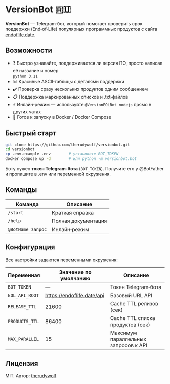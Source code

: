 
# VersionBot 🇷🇺

**VersionBot** — Telegram‑бот, который помогает проверить срок поддержки (End‑of‑Life) популярных
программных продуктов c сайта [endoflife.date](https://endoflife.date).

## Возможности

* ❓ Быстро узнавайте, поддерживается ли версия ПО, просто написав её название и номер  
  `python 3.11`
* 📊 Красивые ASCII‑таблицы с деталями поддержки
* ✔️ Проверка сразу нескольких продуктов одним сообщением
* 📋 Поддержка маркированных списков и .txt‑файлов
* ⚡️ Инлайн‑режим — используйте `@VersionEOLBot nodejs` прямо в других чатах
* 🐳 Готов к запуску в Docker / Docker Compose

## Быстрый старт

```bash
git clone https://github.com/therudywolf/versionbot.git
cd versionbot
cp .env.example .env        # установите BOT_TOKEN
docker compose up -d        # или python -m versionbot.bot
```

Боту нужен **токен Telegram‑бота** (`BOT_TOKEN`). Получите его у @BotFather и пропишите
в .env или переменной окружения.

## Команды

| Команда | Описание |
|---------|----------|
| `/start` | Краткая справка |
| `/help`  | Полная документация |
| `@BotName запрос` | Инлайн‑режим |

## Конфигурация

Все настройки задаются переменными окружения:

| Переменная | Значение по умолчанию | Описание |
|------------|----------------------|----------|
| `BOT_TOKEN` |  — | Токен Telegram‑бота |
| `EOL_API_ROOT` | https://endoflife.date/api | Базовый URL API |
| `RELEASE_TTL` | 21600 | Cache TTL релизов (сек) |
| `PRODUCTS_TTL` | 86400 | Cache TTL списка продуктов (сек) |
| `MAX_PARALLEL` | 15 | Максимум параллельных запросов к API |

## Лицензия

MIT. Автор: [therudywolf](https://github.com/therudywolf)
